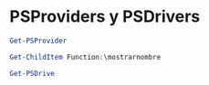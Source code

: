 # PSProviders y PSDrivers

```PowerShell
Get-PSProvider

Get-ChildItem Function:\mostrarnombre

Get-PSDrive
```
